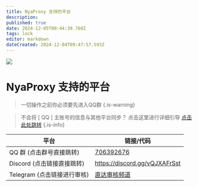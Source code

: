 ```yaml
---
title: NyaProxy 支持的平台
description: 
published: true
date: 2024-12-05T00:44:39.760Z
tags: lock
editor: markdown
dateCreated: 2024-12-04T09:47:57.593Z
---
```


![](https://img.shields.io/badge/locked-red?style=for-the-badge)
# NyaProxy 支持的平台
> 一切操作之前你必须要先进入QQ群
{.is-warning}

> 不会将 [ QQ ] 主账号的信息与其他平台同步？
点击这里进行详细引导 [点击此处跳转](https://wiki.milkawa.xyz/zh/faq/how-to-bind)
{.is-info}

|平台|链接/代码|
|-|-|
|QQ 群 (点击群号直接跳转) <i class="fa-brands fa-qq"></i> |[706392676](https://qm.qq.com/q/o95GU22ml2)|
|Discord (点击链接直接跳转) <i class="fa-brands fa-discord"></i>|https://discord.gg/vQJXAFrSst|
|Telegram (点击链接进行审核) <i class="fa-brands fa-telegram"></i>|[直达审核频道](https://discord.com/channels/1162375735948869754/1268026398463889429)|